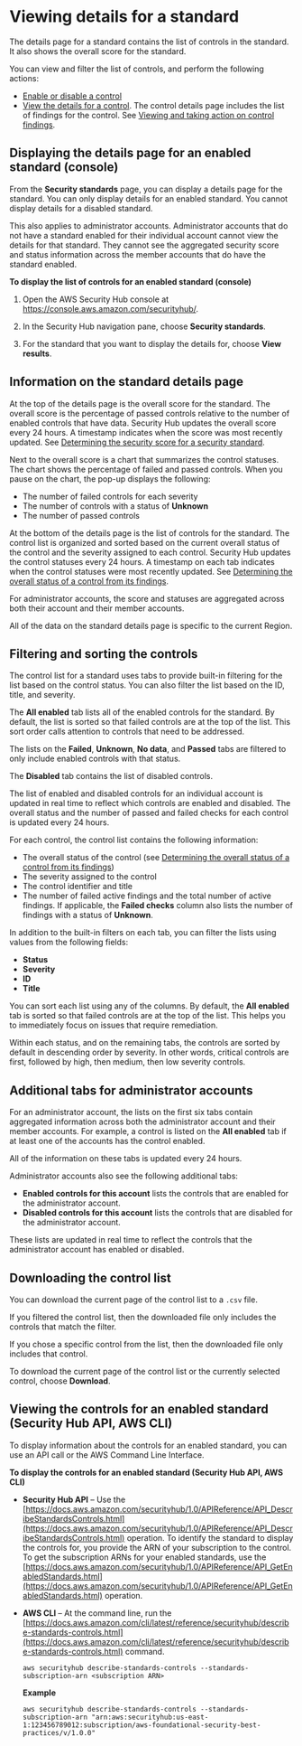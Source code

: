 # Viewing details for a standard<a name="securityhub-standards-view-controls"></a>

The details page for a standard contains the list of controls in the standard\. It also shows the overall score for the standard\.

You can view and filter the list of controls, and perform the following actions:
+ [Enable or disable a control](securityhub-standards-enable-disable-controls.md)
+ [View the details for a control](securityhub-standards-control-details.md)\. The control details page includes the list of findings for the control\. See [Viewing and taking action on control findings](securityhub-control-manage-findings.md)\.

## Displaying the details page for an enabled standard \(console\)<a name="standard-details-display-console"></a>

From the **Security standards** page, you can display a details page for the standard\. You can only display details for an enabled standard\. You cannot display details for a disabled standard\.

This also applies to administrator accounts\. Administrator accounts that do not have a standard enabled for their individual account cannot view the details for that standard\. They cannot see the aggregated security score and status information across the member accounts that do have the standard enabled\.

**To display the list of controls for an enabled standard \(console\)**

1. Open the AWS Security Hub console at [https://console\.aws\.amazon\.com/securityhub/](https://console.aws.amazon.com/securityhub/)\.

1. In the Security Hub navigation pane, choose **Security standards**\.

1. For the standard that you want to display the details for, choose **View results**\.

## Information on the standard details page<a name="standard-details-overview"></a>

At the top of the details page is the overall score for the standard\. The overall score is the percentage of passed controls relative to the number of enabled controls that have data\. Security Hub updates the overall score every 24 hours\. A timestamp indicates when the score was most recently updated\. See [Determining the security score for a security standard](standards-security-score.md)\.

Next to the overall score is a chart that summarizes the control statuses\. The chart shows the percentage of failed and passed controls\. When you pause on the chart, the pop\-up displays the following:
+ The number of failed controls for each severity
+ The number of controls with a status of **Unknown** 
+ The number of passed controls

At the bottom of the details page is the list of controls for the standard\. The control list is organized and sorted based on the current overall status of the control and the severity assigned to each control\. Security Hub updates the control statuses every 24 hours\. A timestamp on each tab indicates when the control statuses were most recently updated\. See [Determining the overall status of a control from its findings](controls-overall-status.md)\.

For administrator accounts, the score and statuses are aggregated across both their account and their member accounts\.

All of the data on the standard details page is specific to the current Region\.

## Filtering and sorting the controls<a name="standard-details-filter-controls"></a>

The control list for a standard uses tabs to provide built\-in filtering for the list based on the control status\. You can also filter the list based on the ID, title, and severity\.

The **All enabled** tab lists all of the enabled controls for the standard\. By default, the list is sorted so that failed controls are at the top of the list\. This sort order calls attention to controls that need to be addressed\.

The lists on the **Failed**, **Unknown**, **No data**, and **Passed** tabs are filtered to only include enabled controls with that status\.

The **Disabled** tab contains the list of disabled controls\.

The list of enabled and disabled controls for an individual account is updated in real time to reflect which controls are enabled and disabled\. The overall status and the number of passed and failed checks for each control is updated every 24 hours\.

For each control, the control list contains the following information:
+ The overall status of the control \(see [Determining the overall status of a control from its findings](controls-overall-status.md)\)
+ The severity assigned to the control
+ The control identifier and title
+ The number of failed active findings and the total number of active findings\. If applicable, the **Failed checks** column also lists the number of findings with a status of **Unknown**\.

In addition to the built\-in filters on each tab, you can filter the lists using values from the following fields:
+ **Status**
+ **Severity**
+ **ID**
+ **Title**

You can sort each list using any of the columns\. By default, the **All enabled** tab is sorted so that failed controls are at the top of the list\. This helps you to immediately focus on issues that require remediation\.

Within each status, and on the remaining tabs, the controls are sorted by default in descending order by severity\. In other words, critical controls are first, followed by high, then medium, then low severity controls\.

## Additional tabs for administrator accounts<a name="standard-details-admin-additional-tabs"></a>

For an administrator account, the lists on the first six tabs contain aggregated information across both the administrator account and their member accounts\. For example, a control is listed on the **All enabled** tab if at least one of the accounts has the control enabled\.

All of the information on these tabs is updated every 24 hours\.

Administrator accounts also see the following additional tabs:
+ **Enabled controls for this account** lists the controls that are enabled for the administrator account\.
+ **Disabled controls for this account** lists the controls that are disabled for the administrator account\.

These lists are updated in real time to reflect the controls that the administrator account has enabled or disabled\.

## Downloading the control list<a name="standard-details-download-controls"></a>

You can download the current page of the control list to a `.csv` file\.

If you filtered the control list, then the downloaded file only includes the controls that match the filter\.

If you chose a specific control from the list, then the downloaded file only includes that control\.

To download the current page of the control list or the currently selected control, choose **Download**\.

## Viewing the controls for an enabled standard \(Security Hub API, AWS CLI\)<a name="standards-view-controls-api"></a>

To display information about the controls for an enabled standard, you can use an API call or the AWS Command Line Interface\.

**To display the controls for an enabled standard \(Security Hub API, AWS CLI\)**
+ **Security Hub API** – Use the [https://docs.aws.amazon.com/securityhub/1.0/APIReference/API_DescribeStandardsControls.html](https://docs.aws.amazon.com/securityhub/1.0/APIReference/API_DescribeStandardsControls.html) operation\. To identify the standard to display the controls for, you provide the ARN of your subscription to the control\. To get the subscription ARNs for your enabled standards, use the [https://docs.aws.amazon.com/securityhub/1.0/APIReference/API_GetEnabledStandards.html](https://docs.aws.amazon.com/securityhub/1.0/APIReference/API_GetEnabledStandards.html) operation\.
+ **AWS CLI** – At the command line, run the [https://docs.aws.amazon.com/cli/latest/reference/securityhub/describe-standards-controls.html](https://docs.aws.amazon.com/cli/latest/reference/securityhub/describe-standards-controls.html) command\.

  ```
  aws securityhub describe-standards-controls --standards-subscription-arn <subscription ARN>
  ```

  **Example**

  ```
  aws securityhub describe-standards-controls --standards-subscription-arn "arn:aws:securityhub:us-east-1:123456789012:subscription/aws-foundational-security-best-practices/v/1.0.0"
  ```